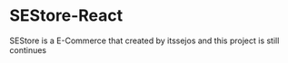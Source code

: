 # SEStore-React
SEStore is a E-Commerce that created by itssejos and this project is still continues

